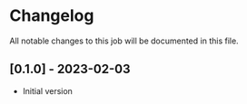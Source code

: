 # Changelog
All notable changes to this job will be documented in this file.

## [0.1.0] - 2023-02-03
* Initial version

